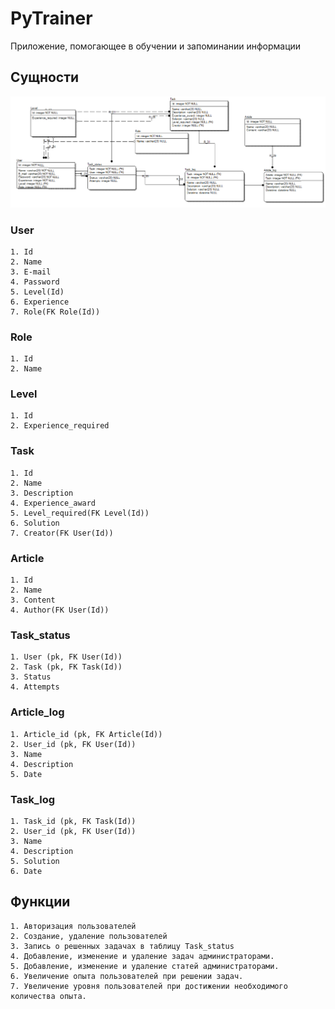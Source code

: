 
# PyTrainer
Приложение, помогающее в обучении и запоминании информации

## Сущности
![alt text](https://github.com/Programeezy/PyTrainer/blob/master/scheme.png?raw=true)
### User
	1. Id
	2. Name
	3. E-mail
	4. Password
	5. Level(Id)
	6. Experience
	7. Role(FK Role(Id))

### Role
	1. Id
	2. Name

### Level
	1. Id
	2. Experience_required

### Task
	1. Id
	2. Name
	3. Description
	4. Experience_award
	5. Level_required(FK Level(Id))
	6. Solution
	7. Creator(FK User(Id))

### Article
	1. Id
	2. Name
	3. Content
	4. Author(FK User(Id))

### Task_status
	1. User (pk, FK User(Id))
	2. Task (pk, FK Task(Id))
	3. Status
	4. Attempts

### Article_log
	1. Article_id (pk, FK Article(Id))
	2. User_id (pk, FK User(Id))
	3. Name
	4. Description
	5. Date

### Task_log
	1. Task_id (pk, FK Task(Id))
	2. User_id (pk, FK User(Id))
	3. Name
	4. Description
	5. Solution
	6. Date
	
## Функции
	1. Авторизация пользователей
	2. Создание, удаление пользователей
	3. Запись о решенных задачах в таблицу Task_status
	4. Добавление, изменение и удаление задач администраторами.
	5. Добавление, изменение и удаление статей администраторами.
	6. Увеличение опыта пользователей при решении задач.
	7. Увеличение уровня пользователей при достижении необходимого количества опыта.
